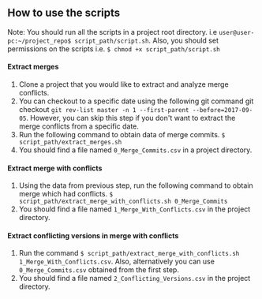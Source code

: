 ## How to use the scripts
Note: You should run all the scripts in a project root directory. i.e `user@user-pc:~/project_repo$ script_path/script.sh`. Also, you should set permissions on the scripts i.e. `$ chmod +x script_path/script.sh`

#### Extract merges
1. Clone a project that you would like to extract and analyze merge conflicts.
2. You can checkout to a specific date using the following git command git checkout `git rev-list master -n 1 --first-parent --before=2017-09-05`. However, you can skip this step if you don't want to extract the merge conflicts from a specific date.
3. Run the following command to obtain data of merge commits. `$ script_path/extract_merges.sh`
4. You should find a file named `0_Merge_Commits.csv` in a project directory.

#### Extract merge with conflicts
1. Using the data from previous step, run the following command to obtain merge which had conflicts. `$ script_path/extract_merge_with_conflicts.sh 0_Merge_Commits`
2. You should find a file named `1_Merge_With_Conflicts.csv` in the project directory.

#### Extract conflicting versions in merge with conflicts
1. Run the command `$ script_path/extract_merge_with_conflicts.sh 1_Merge_With_Conflicts.csv`. Also, alternatively you can use `0_Merge_Commits.csv` obtained from the first step.
2. You should find a file named `2_Conflicting_Versions.csv` in the project directory.

